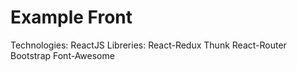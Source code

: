 # Example Front

Technologies: ReactJS
Libreries: React-Redux Thunk React-Router Bootstrap Font-Awesome
